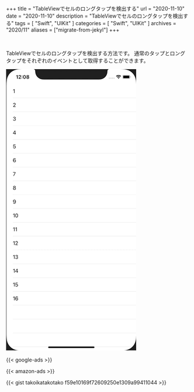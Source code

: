 +++
title =  "TableViewでセルのロングタップを検出する"
url = "2020-11-10"
date = "2020-11-10"
description = "TableViewでセルのロングタップを検出する"
tags = [
  "Swift", "UIKit"
]
categories = [
  "Swift", "UIKit"
]
archives = "2020/11"
aliases = ["migrate-from-jekyl"]
+++

<br>

TableViewでセルのロングタップを検出する方法です。
通常のタップとロングタップをそれぞれのイベントとして取得することができます。

![TapAndLongTap](1.gif)

<!-- Google Ads -->
{{< google-ads >}}

<!-- Amazon Ads -->
{{< amazon-ads >}}

{{< gist takoikatakotako f59e10169f72609250e1309a99411044 >}}
